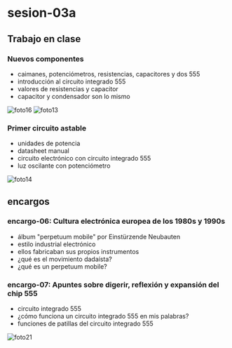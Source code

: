 # sesion-03a

## Trabajo en clase

### Nuevos componentes

- caimanes, potenciómetros, resistencias, capacitores y dos 555
- introducción al circuito integrado 555
- valores de resistencias y capacitor
- capacitor y condensador son lo mismo

![foto16](https://github.com/user-attachments/assets/cbd7ad22-b71f-49bb-bbe2-a78ec235d99d)
![foto13](https://github.com/user-attachments/assets/683b5ac3-cfc1-47f6-85f5-2ec2db66e596)

### Primer circuito astable

- unidades de potencia
- datasheet manual
- circuito electrónico con circuito integrado 555
- luz oscilante con potenciómetro

![foto14](https://github.com/user-attachments/assets/059aec7a-4a6e-46d0-bd3a-9eaa948c61f8)

## encargos

### encargo-06: Cultura electrónica europea de los 1980s y 1990s

- álbum "perpetuum mobile" por Einstürzende Neubauten
- estilo industrial electrónico
- ellos fabricaban sus propios instrumentos
- ¿qué es el movimiento dadaísta?
- ¿qué es un perpetuum mobile?

### encargo-07: Apuntes sobre digerir, reflexión y expansión del chip 555

- circuito integrado 555
- ¿cómo funciona un circuito integrado 555 en mis palabras?
- funciones de patillas del circuito integrado 555

![foto21](https://github.com/user-attachments/assets/dd6ac920-43b9-4f2b-a817-6fa0d4cd05b1)
